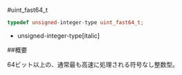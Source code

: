 #uint_fast64_t
```cpp
typedef unsigned-integer-type uint_fast64_t;
```
* unsigned-integer-type[italic]

##概要


64ビット以上の、通常最も高速に処理される符号なし整数型。
